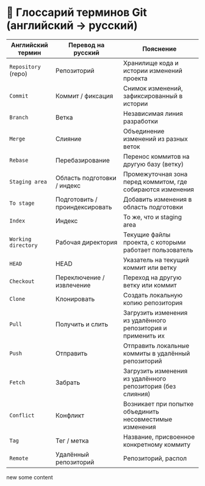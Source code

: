 # 📘 Глоссарий терминов Git (английский → русский)

| Английский термин     | Перевод на русский                   | Пояснение                                                                |
|-----------------------|--------------------------------------|--------------------------------------------------------------------------|
| `Repository` (repo)   | Репозиторий                          | Хранилище кода и истории изменений проекта                              |
| `Commit`              | Коммит / фиксация                    | Снимок изменений, зафиксированный в истории                             |
| `Branch`              | Ветка                                | Независимая линия разработки                                             |
| `Merge`               | Слияние                              | Объединение изменений из разных веток                                   |
| `Rebase`              | Перебазирование                      | Перенос коммитов на другую базу (ветку)                                 |
| `Staging area`        | Область подготовки / индекс          | Промежуточная зона перед коммитом, где собираются изменения             |
| `To stage`            | Подготовить / проиндексировать       | Добавить изменения в область подготовки                                 |
| `Index`               | Индекс                               | То же, что и staging area                                               |
| `Working directory`   | Рабочая директория                   | Текущие файлы проекта, с которыми работает пользователь                  |
| `HEAD`                | HEAD                                 | Указатель на текущий коммит или ветку                                   |
| `Checkout`            | Переключение / извлечение            | Переход на другую ветку или коммит                                      |
| `Clone`               | Клонировать                          | Создать локальную копию репозитория                                     |
| `Pull`                | Получить и слить                     | Загрузить изменения из удалённого репозитория и применить их            |
| `Push`                | Отправить                            | Отправить локальные коммиты в удалённый репозиторий                     |
| `Fetch`               | Забрать                              | Загрузить изменения из удалённого репозитория (без слияния)             |
| `Conflict`            | Конфликт                             | Возникает при попытке объединить несовместимые изменения                |
| `Tag`                 | Тег / метка                          | Название, присвоенное конкретному коммиту                               |
| `Remote`              | Удалённый репозиторий                | Репозиторий, распол


new some content
